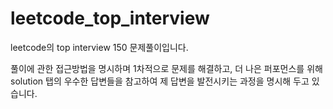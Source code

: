 # leetcode_top_interview
leetcode의 top interview 150 문제풀이입니다.

풀이에 관한 접근방법을 명시하며 1차적으로 문제를 해결하고, 더 나은 퍼포먼스를 위해 solution 탭의 우수한 답변들을 참고하여 제 답변을 발전시키는 과정을 명시해 두고 있습니다.
